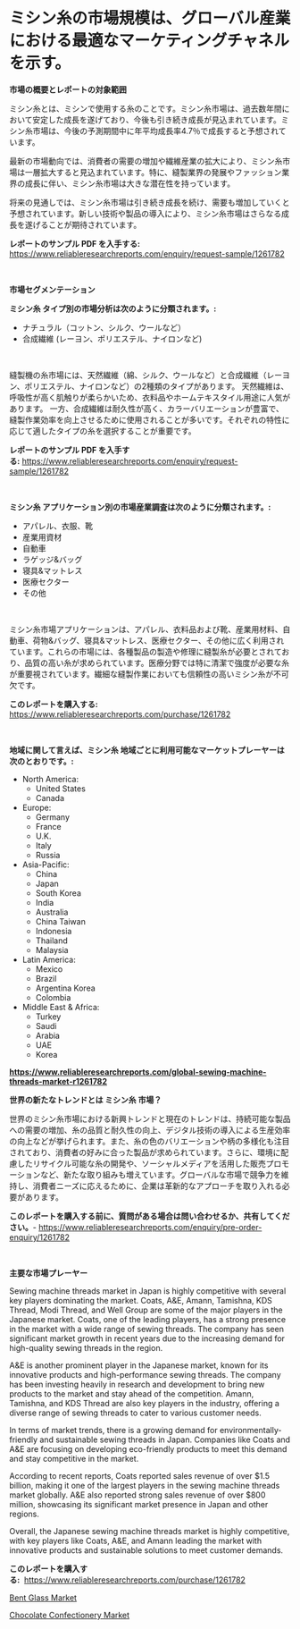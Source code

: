 <p><h1>ミシン糸の市場規模は、グローバル産業における最適なマーケティングチャネルを示す。</h1></p><p><strong>市場の概要とレポートの対象範囲</strong></p>
<p><p>ミシン糸とは、ミシンで使用する糸のことです。ミシン糸市場は、過去数年間において安定した成長を遂げており、今後も引き続き成長が見込まれています。ミシン糸市場は、今後の予測期間中に年平均成長率4.7％で成長すると予想されています。</p><p>最新の市場動向では、消費者の需要の増加や繊維産業の拡大により、ミシン糸市場は一層拡大すると見込まれています。特に、縫製業界の発展やファッション業界の成長に伴い、ミシン糸市場は大きな潜在性を持っています。</p><p>将来の見通しでは、ミシン糸市場は引き続き成長を続け、需要も増加していくと予想されています。新しい技術や製品の導入により、ミシン糸市場はさらなる成長を遂げることが期待されています。</p></p>
<p><strong>レポートのサンプル PDF を入手する:</strong> <a href="https://www.reliableresearchreports.com/enquiry/request-sample/1261782">https://www.reliableresearchreports.com/enquiry/request-sample/1261782</a></p>
<p>&nbsp;</p>
<p><strong>市場セグメンテーション</strong></p>
<p><strong>ミシン糸 タイプ別の市場分析は次のように分類されます。:</strong></p>
<p><ul><li>ナチュラル（コットン、シルク、ウールなど）</li><li>合成繊維 (レーヨン、ポリエステル、ナイロンなど)</li></ul></p>
<p>&nbsp;</p>
<p><p>縫製機の糸市場には、天然繊維（綿、シルク、ウールなど）と合成繊維（レーヨン、ポリエステル、ナイロンなど）の2種類のタイプがあります。 天然繊維は、呼吸性が高く肌触りが柔らかいため、衣料品やホームテキスタイル用途に人気があります。 一方、合成繊維は耐久性が高く、カラーバリエーションが豊富で、縫製作業効率を向上させるために使用されることが多いです。それぞれの特性に応じて適したタイプの糸を選択することが重要です。</p></p>
<p><strong>レポートのサンプル PDF を入手する:</strong>&nbsp;<a href="https://www.reliableresearchreports.com/enquiry/request-sample/1261782">https://www.reliableresearchreports.com/enquiry/request-sample/1261782</a></p>
<p>&nbsp;</p>
<p><strong> ミシン糸 アプリケーション別の市場産業調査は次のように分類されます。:</strong></p>
<p><ul><li>アパレル、衣服、靴</li><li>産業用資材</li><li>自動車</li><li>ラゲッジ&バッグ</li><li>寝具&マットレス</li><li>医療セクター</li><li>その他</li></ul></p>
<p>&nbsp;</p>
<p><p>ミシン糸市場アプリケーションは、アパレル、衣料品および靴、産業用材料、自動車、荷物&バッグ、寝具&マットレス、医療セクター、その他に広く利用されています。これらの市場には、各種製品の製造や修理に縫製糸が必要とされており、品質の高い糸が求められています。医療分野では特に清潔で強度が必要な糸が重要視されています。繊細な縫製作業においても信頼性の高いミシン糸が不可欠です。</p></p>
<p><strong>このレポートを購入する:</strong>&nbsp; <a href="https://www.reliableresearchreports.com/purchase/1261782">https://www.reliableresearchreports.com/purchase/1261782</a></p>
<p>&nbsp;</p>
<p><strong>地域に関して言えば、ミシン糸 地域ごとに利用可能なマーケットプレーヤーは次のとおりです。:</strong></p>
<p><ul>
    <li>
        North America:
        <ul>
            <li>United States</li>
            <li>Canada</li>
        </ul>
    </li>
    <li>
        Europe:
        <ul>
            <li>Germany</li>
            <li>France</li>
            <li>U.K.</li>
            <li>Italy</li>
            <li>Russia</li>
        </ul>
    </li>
    <li>
        Asia-Pacific:
        <ul>
            <li>China</li>
            <li>Japan</li>
            <li>South Korea</li>
            <li>India</li>
            <li>Australia</li>
            <li>China Taiwan</li>
            <li>Indonesia</li>
            <li>Thailand</li>
            <li>Malaysia</li>
        </ul>
    </li>
    <li>
        Latin America:
        <ul>
            <li>Mexico</li>
            <li>Brazil</li>
            <li>Argentina Korea</li>
            <li>Colombia</li>
        </ul>
    </li>
    <li>
        Middle East & Africa:
        <ul>
            <li>Turkey</li>
            <li>Saudi</li>
            <li>Arabia</li>
            <li>UAE</li>
            <li>Korea</li>
        </ul>
    </li>
    </ul></p>
<p><strong><a href="https://www.reliableresearchreports.com/global-sewing-machine-threads-market-r1261782">https://www.reliableresearchreports.com/global-sewing-machine-threads-market-r1261782</a></strong>&nbsp;</p>
<p><strong>世界の新たなトレンドとは ミシン糸 市場？</strong></p>
<p><p>世界のミシン糸市場における新興トレンドと現在のトレンドは、持続可能な製品への需要の増加、糸の品質と耐久性の向上、デジタル技術の導入による生産効率の向上などが挙げられます。また、糸の色のバリエーションや柄の多様化も注目されており、消費者の好みに合った製品が求められています。さらに、環境に配慮したリサイクル可能な糸の開発や、ソーシャルメディアを活用した販売プロモーションなど、新たな取り組みも増えています。グローバルな市場で競争力を維持し、消費者ニーズに応えるために、企業は革新的なアプローチを取り入れる必要があります。</p></p>
<p><strong>このレポートを購入する前に、質問がある場合は問い合わせるか、共有してください。</strong>- <a href="https://www.reliableresearchreports.com/enquiry/pre-order-enquiry/1261782">https://www.reliableresearchreports.com/enquiry/pre-order-enquiry/1261782</a></p>
<p>&nbsp;</p>
<p><strong>主要な市場プレーヤー</strong></p>
<p><p>Sewing machine threads market in Japan is highly competitive with several key players dominating the market. Coats, A&E, Amann, Tamishna, KDS Thread, Modi Thread, and Well Group are some of the major players in the Japanese market. Coats, one of the leading players, has a strong presence in the market with a wide range of sewing threads. The company has seen significant market growth in recent years due to the increasing demand for high-quality sewing threads in the region.</p><p>A&E is another prominent player in the Japanese market, known for its innovative products and high-performance sewing threads. The company has been investing heavily in research and development to bring new products to the market and stay ahead of the competition. Amann, Tamishna, and KDS Thread are also key players in the industry, offering a diverse range of sewing threads to cater to various customer needs.</p><p>In terms of market trends, there is a growing demand for environmentally-friendly and sustainable sewing threads in Japan. Companies like Coats and A&E are focusing on developing eco-friendly products to meet this demand and stay competitive in the market.</p><p>According to recent reports, Coats reported sales revenue of over $1.5 billion, making it one of the largest players in the sewing machine threads market globally. A&E also reported strong sales revenue of over $800 million, showcasing its significant market presence in Japan and other regions.</p><p>Overall, the Japanese sewing machine threads market is highly competitive, with key players like Coats, A&E, and Amann leading the market with innovative products and sustainable solutions to meet customer demands.</p></p>
<p><strong>このレポートを購入する:</strong>&nbsp;&nbsp;<a href="https://www.reliableresearchreports.com/purchase/1261782">https://www.reliableresearchreports.com/purchase/1261782</a></p>
<p><p><a href="https://invited-way-688.notion.site/Bent-Glass-Market-Research-Report-Provides-Critical-Insights-that-can-help-Shape-Business-Developmen-6523335cc645409393d41da532fddfc1">Bent Glass Market</a></p><p><a href="https://github.com/marloy8/Market-Research-Report-List-3/blob/main/chocolate-confectionery-market.md">Chocolate Confectionery Market</a></p></p>